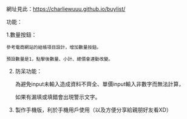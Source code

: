 網址見此：https://charliewuuu.github.io/buylist/


功能：

1.數量按鈕：

    參考電商網站的結帳項目設計，增加數量按鈕。

    預設數量是1，點擊後數量、小計、總價會連動改變。

2. 防呆功能：

    為避免input未輸入造成資料不齊全、單價input輸入非數字而無法計算，

    如果有漏填或填錯會出現警示文字。

3. 製作手機版，利於手機用戶使用（以及方便分享給親朋好友看XD）
